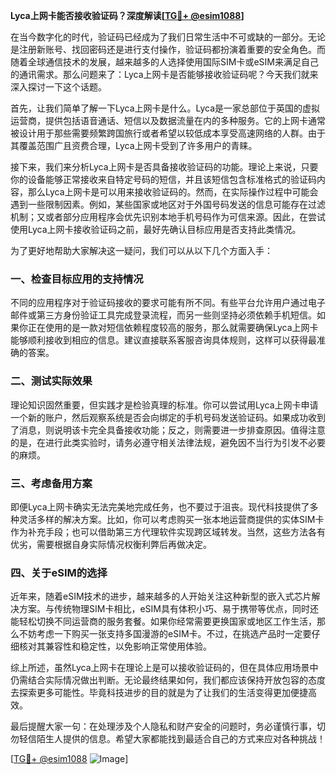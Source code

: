 **Lyca上网卡能否接收验证码？深度解读[[TG💪+ @esim1088](https://t.me/s/esim1088)]**

在当今数字化的时代，验证码已经成为了我们日常生活中不可或缺的一部分。无论是注册新账号、找回密码还是进行支付操作，验证码都扮演着重要的安全角色。而随着全球通信技术的发展，越来越多的人选择使用国际SIM卡或eSIM来满足自己的通讯需求。那么问题来了：Lyca上网卡是否能够接收验证码呢？今天我们就来深入探讨一下这个话题。

首先，让我们简单了解一下Lyca上网卡是什么。Lyca是一家总部位于英国的虚拟运营商，提供包括语音通话、短信以及数据流量在内的多种服务。它的上网卡通常被设计用于那些需要频繁跨国旅行或者希望以较低成本享受高速网络的人群。由于其覆盖范围广且资费合理，Lyca上网卡受到了许多用户的青睐。

接下来，我们来分析Lyca上网卡是否具备接收验证码的功能。理论上来说，只要你的设备能够正常接收来自特定号码的短信，并且该短信包含标准格式的验证码内容，那么Lyca上网卡是可以用来接收验证码的。然而，在实际操作过程中可能会遇到一些限制因素。例如，某些国家或地区对于外国号码发送的信息可能存在过滤机制；又或者部分应用程序会优先识别本地手机号码作为可信来源。因此，在尝试使用Lyca上网卡接收验证码之前，最好先确认目标应用是否支持此类情况。

为了更好地帮助大家解决这一疑问，我们可以从以下几个方面入手：

### 一、检查目标应用的支持情况

不同的应用程序对于验证码接收的要求可能有所不同。有些平台允许用户通过电子邮件或第三方身份验证工具完成登录流程，而另一些则坚持必须依赖手机短信。如果你正在使用的是一款对短信依赖程度较高的服务，那么就需要确保Lyca上网卡能够顺利接收到相应的信息。建议直接联系客服咨询具体规则，这样可以获得最准确的答案。

### 二、测试实际效果

理论知识固然重要，但实践才是检验真理的标准。你可以尝试用Lyca上网卡申请一个新的账户，然后观察系统是否会向绑定的手机号码发送验证码。如果成功收到了消息，则说明该卡完全具备接收功能；反之，则需要进一步排查原因。值得注意的是，在进行此类实验时，请务必遵守相关法律法规，避免因不当行为引发不必要的麻烦。

### 三、考虑备用方案

即便Lyca上网卡确实无法完美地完成任务，也不要过于沮丧。现代科技提供了多种灵活多样的解决方案。比如，你可以考虑购买一张本地运营商提供的实体SIM卡作为补充手段；也可以借助第三方代理软件实现跨区域转发。当然，这些方法各有优劣，需要根据自身实际情况权衡利弊后再做决定。

### 四、关于eSIM的选择

近年来，随着eSIM技术的进步，越来越多的人开始关注这种新型的嵌入式芯片解决方案。与传统物理SIM卡相比，eSIM具有体积小巧、易于携带等优点，同时还能轻松切换不同运营商的服务套餐。如果你经常需要更换国家或地区工作生活，那么不妨考虑一下购买一张支持多国漫游的eSIM卡。不过，在挑选产品时一定要仔细核对其兼容性和稳定性，以免影响正常使用体验。

综上所述，虽然Lyca上网卡在理论上是可以接收验证码的，但在具体应用场景中仍需结合实际情况做出判断。无论最终结果如何，我们都应该保持开放包容的态度去探索更多可能性。毕竟科技进步的目的就是为了让我们的生活变得更加便捷高效。

最后提醒大家一句：在处理涉及个人隐私和财产安全的问题时，务必谨慎行事，切勿轻信陌生人提供的信息。希望大家都能找到最适合自己的方式来应对各种挑战！

[[TG💪+ @esim1088](https://t.me/s/esim1088) ![Image](https://i.postimg.cc/4NQfJmqS/Snipaste-2025-05-13-00-14-12.png)]